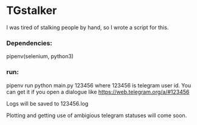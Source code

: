 # TGstalker
I was tired of stalking people by hand, so I wrote a script for this.
### Dependencies:
pipenv(selenium, python3)
### run:

pipenv run python main.py 123456
where 123456 is telegram user id. You can get it if you open a dialogue like https://web.telegram.org/a/#123456

Logs will be saved to 123456.log

Plotting and getting use of ambigious telegram statuses will come soon.
